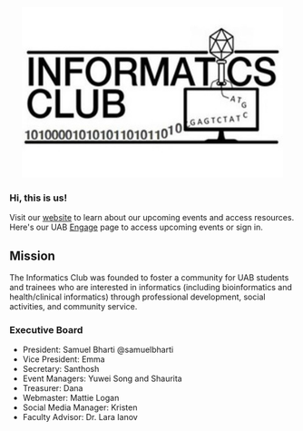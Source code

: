 <p align="center">
  <img width="460" height="300" src="https://github.com/informaticsclub/.github/blob/main/assets/Informatics_club_logo.jpeg">
</p>

### Hi, this is us!
Visit our <a href="https://informaticsclub.github.io/" target="_blank">website</a> to learn about our upcoming events and access resources. Here's our UAB <a href="https://uab.campuslabs.com/engage/organization/informaticsclub" target="_blank">Engage</a> page to access upcoming events or sign in. 

## Mission
The Informatics Club was founded to foster a community for UAB students and trainees who are interested in informatics (including bioinformatics and health/clinical informatics) through professional development, social activities, and community service.

### Executive Board

- President: Samuel Bharti @samuelbharti
- Vice President: Emma
- Secretary: Santhosh
- Event Managers: Yuwei Song and Shaurita
- Treasurer: Dana
- Webmaster: Mattie Logan
- Social Media Manager: Kristen
- Faculty Advisor: Dr. Lara Ianov


